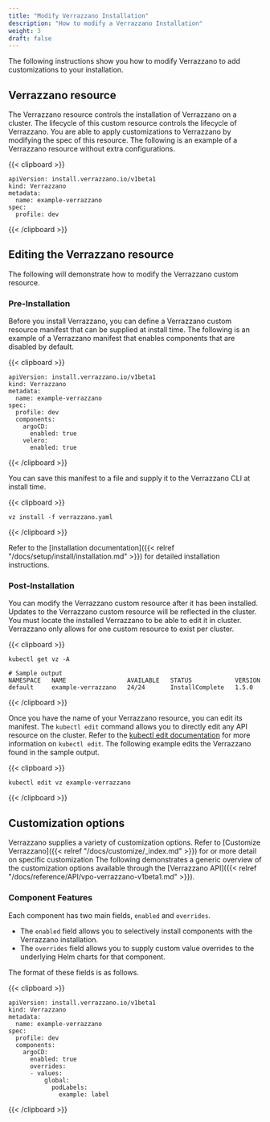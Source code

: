 ```yaml
---
title: "Modify Verrazzano Installation"
description: "How to modify a Verrazzano Installation"
weight: 3
draft: false
---
```


The following instructions show you how to modify Verrazzano to add customizations to your installation.

## Verrazzano resource

The Verrazzano resource controls the installation of Verrazzano on a cluster.
The lifecycle of this custom resource controls the lifecycle of Verrazzano.
You are able to apply customizations to Verrazzano by modifying the spec of this resource.
The following is an example of a Verrazzano resource without extra configurations.

{{< clipboard >}}
<div class="highlight">

```
apiVersion: install.verrazzano.io/v1beta1
kind: Verrazzano
metadata:
  name: example-verrazzano
spec:
  profile: dev
```

</div>
{{< /clipboard >}}

## Editing the Verrazzano resource

The following will demonstrate how to modify the Verrazzano custom resource.

### Pre-Installation

Before you install Verrazzano, you can define a Verrazzano custom resource manifest that can be supplied at install time.
The following is an example of a Verrazzano manifest that enables components that are disabled by default.

{{< clipboard >}}
<div class="highlight">

```
apiVersion: install.verrazzano.io/v1beta1
kind: Verrazzano
metadata:
  name: example-verrazzano
spec:
  profile: dev
  components:
    argoCD:
      enabled: true
    velero:
      enabled: true
```

</div>
{{< /clipboard >}}

You can save this manifest to a file and supply it to the Verrazzano CLI at install time.

{{< clipboard >}}
<div class="highlight">

```
vz install -f verrazzano.yaml
```

</div>
{{< /clipboard >}}

Refer to the [installation documentation]({{< relref "/docs/setup/install/installation.md" >}}) for detailed installation instructions.

### Post-Installation

You can modify the Verrazzano custom resource after it has been installed.
Updates to the Verrazzano custom resource will be reflected in the cluster.
You must locate the installed Verrazzano to be able to edit it in cluster.
Verrazzano only allows for one custom resource to exist per cluster.

{{< clipboard >}}
<div class="highlight">

```
kubectl get vz -A
```
```
# Sample output
NAMESPACE   NAME                 AVAILABLE   STATUS            VERSION
default     example-verrazzano   24/24       InstallComplete   1.5.0
```

</div>
{{< /clipboard >}}

Once you have the name of your Verrazzano resource, you can edit its manifest.
The `kubectl edit` command allows you to directly edit any API resource on the cluster.
Refer to the [kubectl edit documentation](https://kubernetes.io/docs/reference/generated/kubectl/kubectl-commands#edit) for more information on `kubectl edit`.
The following example edits the Verrazzano found in the sample output.

{{< clipboard >}}
<div class="highlight">

```
kubectl edit vz example-verrazzano
```

</div>
{{< /clipboard >}}

## Customization options

Verrazzano supplies a variety of customization options.
Refer to [Customize Verrazzano]({{< relref "/docs/customize/_index.md" >}}) for or more detail on specific customization
The following demonstrates a generic overview of the customization options available through the [Verrazzano API]({{< relref "/docs/reference/API/vpo-verrazzano-v1beta1.md" >}}).

### Component Features

Each component has two main fields, `enabled` and `overrides`.

- The `enabled` field allows you to selectively install components with the Verrazzano installation.
- The `overrides` field allows you to supply custom value overrides to the underlying Helm charts for that component.

The format of these fields is as follows.

{{< clipboard >}}
<div class="highlight">

```
apiVersion: install.verrazzano.io/v1beta1
kind: Verrazzano
metadata:
  name: example-verrazzano
spec:
  profile: dev
  components:
    argoCD:
      enabled: true
      overrides:
      - values:
          global:
            podLabels:
              example: label
```

</div>
{{< /clipboard >}}
